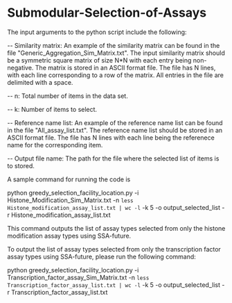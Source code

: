 # Submodular-Selection-of-Assays

The input arguments to the python script include the following:  

-- Similarity matrix:
An example of the similarity matrix can be found in the file "Generic_Aggregation_Sim_Matrix.txt". 
The input similarity matrix should be a symmetric square matrix of size N*N with each entry being non-negative. The matrix is stored in an ASCII format file. The file has N lines, with each line corresponding to a row of the matrix. All entries in the file are delimited with a space. 

-- n: 
Total number of items in the data set. 

-- k:
Number of items to select. 

-- Reference name list:
An example of the reference name list can be found in the file "All_assay_list.txt".
The reference name list should be stored in an ASCII format file. The file has N lines with each line being the referenece name for the corresponding item.  

-- Output file name:
The path for the file where the selected list of items is to stored. 

A sample command for running the code is

python greedy_selection_facility_location.py -i Histone_Modification_Sim_Matrix.txt -n `less Histone_modification_assay_list.txt | wc -l` -k 5 -o output_selected_list -r Histone_modification_assay_list.txt 

This command outputs the list of assay types selected from only the histone modification assay types using SSA-future.

To output the list of assay types selected from only the transcription factor assay types using SSA-future, please run the following command:

python greedy_selection_facility_location.py -i Transcription_factor_assay_Sim_Matrix.txt -n `less Transcription_factor_assay_list.txt | wc -l` -k 5 -o output_selected_list -r Transcription_factor_assay_list.txt 


